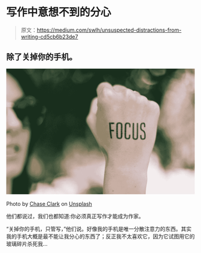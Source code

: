 # 写作中意想不到的分心

> 原文：<https://medium.com/swlh/unsuspected-distractions-from-writing-cd5cb6b23de7>

## 除了关掉你的手机。

![](img/b4b8c6ce49c8219a36030bf29d641eb6.png)

Photo by [Chase Clark](https://unsplash.com/@chaseelliottclark?utm_source=medium&utm_medium=referral) on [Unsplash](https://unsplash.com?utm_source=medium&utm_medium=referral)

他们都说过，我们也都知道:你必须真正写作才能成为作家。

“关掉你的手机，只管写，”他们说。好像我的手机是唯一分散注意力的东西。其实我的手机大概是最不能让我分心的东西了；反正我不太喜欢它，因为它试图用它的玻璃碎片杀死我…